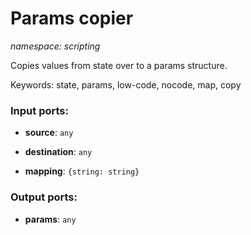 # Params copier

_namespace: scripting_

Copies values from state over to a params structure.

Keywords: state, params, low-code, nocode, map, copy

### Input ports:

* __source__: ` any `


* __destination__: ` any `


* __mapping__: ` {string: string} `

### Output ports:

* __params__: ` any `

